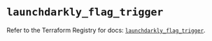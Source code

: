 # `launchdarkly_flag_trigger`

Refer to the Terraform Registry for docs: [`launchdarkly_flag_trigger`](https://registry.terraform.io/providers/launchdarkly/launchdarkly/2.20.0/docs/resources/flag_trigger).
